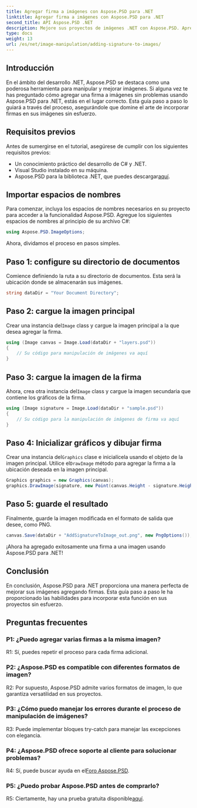 ```yaml
---
title: Agregar firma a imágenes con Aspose.PSD para .NET
linktitle: Agregar firma a imágenes con Aspose.PSD para .NET
second_title: API Aspose.PSD .NET
description: Mejore sus proyectos de imágenes .NET con Aspose.PSD. Aprenda cómo agregar firmas sin problemas utilizando nuestra guía paso a paso.
type: docs
weight: 13
url: /es/net/image-manipulation/adding-signature-to-images/
---
```

## Introducción

En el ámbito del desarrollo .NET, Aspose.PSD se destaca como una poderosa herramienta para manipular y mejorar imágenes. Si alguna vez te has preguntado cómo agregar una firma a imágenes sin problemas usando Aspose.PSD para .NET, estás en el lugar correcto. Esta guía paso a paso lo guiará a través del proceso, asegurándole que domine el arte de incorporar firmas en sus imágenes sin esfuerzo.

## Requisitos previos

Antes de sumergirse en el tutorial, asegúrese de cumplir con los siguientes requisitos previos:

- Un conocimiento práctico del desarrollo de C# y .NET.
- Visual Studio instalado en su máquina.
-  Aspose.PSD para la biblioteca .NET, que puedes descargar[aquí](https://releases.aspose.com/psd/net/).

## Importar espacios de nombres

Para comenzar, incluya los espacios de nombres necesarios en su proyecto para acceder a la funcionalidad Aspose.PSD. Agregue los siguientes espacios de nombres al principio de su archivo C#:

```csharp
using Aspose.PSD.ImageOptions;
```

Ahora, dividamos el proceso en pasos simples.

## Paso 1: configure su directorio de documentos

Comience definiendo la ruta a su directorio de documentos. Esta será la ubicación donde se almacenarán sus imágenes.

```csharp
string dataDir = "Your Document Directory";
```

## Paso 2: cargue la imagen principal

 Crear una instancia del`Image` class y cargue la imagen principal a la que desea agregar la firma.

```csharp
using (Image canvas = Image.Load(dataDir + "layers.psd"))
{
    // Su código para manipulación de imágenes va aquí
}
```

## Paso 3: cargue la imagen de la firma

 Ahora, crea otra instancia del`Image` class y cargue la imagen secundaria que contiene los gráficos de la firma.

```csharp
using (Image signature = Image.Load(dataDir + "sample.psd"))
{
    // Su código para la manipulación de imágenes de firma va aquí
}
```

## Paso 4: Inicializar gráficos y dibujar firma

 Crear una instancia del`Graphics` clase e inicialícela usando el objeto de la imagen principal. Utilice el`DrawImage` método para agregar la firma a la ubicación deseada en la imagen principal.

```csharp
Graphics graphics = new Graphics(canvas);
graphics.DrawImage(signature, new Point(canvas.Height - signature.Height, canvas.Width - signature.Width));
```

## Paso 5: guarde el resultado

Finalmente, guarde la imagen modificada en el formato de salida que desee, como PNG.

```csharp
canvas.Save(dataDir + "AddSignatureToImage_out.png", new PngOptions());
```

¡Ahora ha agregado exitosamente una firma a una imagen usando Aspose.PSD para .NET!

## Conclusión

En conclusión, Aspose.PSD para .NET proporciona una manera perfecta de mejorar sus imágenes agregando firmas. Esta guía paso a paso le ha proporcionado las habilidades para incorporar esta función en sus proyectos sin esfuerzo.

## Preguntas frecuentes

### P1: ¿Puedo agregar varias firmas a la misma imagen?

R1: Sí, puedes repetir el proceso para cada firma adicional.

### P2: ¿Aspose.PSD es compatible con diferentes formatos de imagen?

R2: Por supuesto, Aspose.PSD admite varios formatos de imagen, lo que garantiza versatilidad en sus proyectos.

### P3: ¿Cómo puedo manejar los errores durante el proceso de manipulación de imágenes?

R3: Puede implementar bloques try-catch para manejar las excepciones con elegancia.

### P4: ¿Aspose.PSD ofrece soporte al cliente para solucionar problemas?

 R4: Sí, puede buscar ayuda en el[Foro Aspose.PSD](https://forum.aspose.com/c/psd/34).

### P5: ¿Puedo probar Aspose.PSD antes de comprarlo?

 R5: Ciertamente, hay una prueba gratuita disponible[aquí](https://releases.aspose.com/).